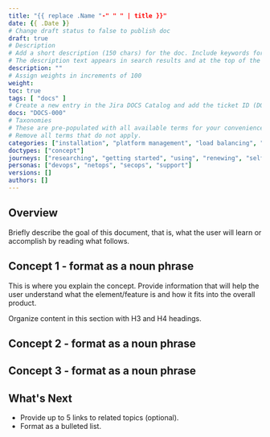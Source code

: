 ```yaml
---
title: "{{ replace .Name "-" " " | title }}"
date: {{ .Date }}
# Change draft status to false to publish doc
draft: true
# Description
# Add a short description (150 chars) for the doc. Include keywords for SEO. 
# The description text appears in search results and at the top of the doc.
description: ""
# Assign weights in increments of 100
weight: 
toc: true
tags: [ "docs" ]
# Create a new entry in the Jira DOCS Catalog and add the ticket ID (DOCS-<number>) below
docs: "DOCS-000"
# Taxonomies
# These are pre-populated with all available terms for your convenience.
# Remove all terms that do not apply.
categories: ["installation", "platform management", "load balancing", "api management", "service mesh", "security", "analytics"]
doctypes: ["concept"]
journeys: ["researching", "getting started", "using", "renewing", "self service"]
personas: ["devops", "netops", "secops", "support"]
versions: []
authors: []
---
```

 
## Overview

Briefly describe the goal of this document, that is, what the user will learn or accomplish by reading what follows.

## Concept 1 - format as a noun phrase

This is where you explain the concept. Provide information that will help the user understand what the element/feature is and how it fits into the overall product.

Organize content in this section with H3 and H4 headings.

## Concept 2 - format as a noun phrase

## Concept 3 - format as a noun phrase

## What's Next

- Provide up to 5 links to related topics (optional).
- Format as a bulleted list.
